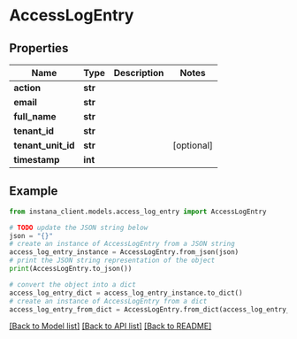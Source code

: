# AccessLogEntry


## Properties

Name | Type | Description | Notes
------------ | ------------- | ------------- | -------------
**action** | **str** |  | 
**email** | **str** |  | 
**full_name** | **str** |  | 
**tenant_id** | **str** |  | 
**tenant_unit_id** | **str** |  | [optional] 
**timestamp** | **int** |  | 

## Example

```python
from instana_client.models.access_log_entry import AccessLogEntry

# TODO update the JSON string below
json = "{}"
# create an instance of AccessLogEntry from a JSON string
access_log_entry_instance = AccessLogEntry.from_json(json)
# print the JSON string representation of the object
print(AccessLogEntry.to_json())

# convert the object into a dict
access_log_entry_dict = access_log_entry_instance.to_dict()
# create an instance of AccessLogEntry from a dict
access_log_entry_from_dict = AccessLogEntry.from_dict(access_log_entry_dict)
```
[[Back to Model list]](../README.md#documentation-for-models) [[Back to API list]](../README.md#documentation-for-api-endpoints) [[Back to README]](../README.md)


